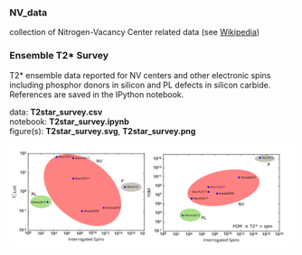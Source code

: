 ### NV_data

collection of Nitrogen-Vacancy Center related data (see [Wikipedia](https://en.wikipedia.org/wiki/Nitrogen-vacancy_center))

### Ensemble T2* Survey

T2* ensemble data reported for NV centers and other electronic spins including phosphor donors in silicon and PL defects in silicon carbide. References are saved in the IPython notebook.

data: **T2star_survey.csv**  
notebook: **T2star_survey.ipynb**  
figure(s): **T2star_survey.svg**, **T2star_survey.png**  

![T2* survey electronic solid-state spins](https://github.com/ebauch/NV_data/blob/master/T2star_survey.png)
